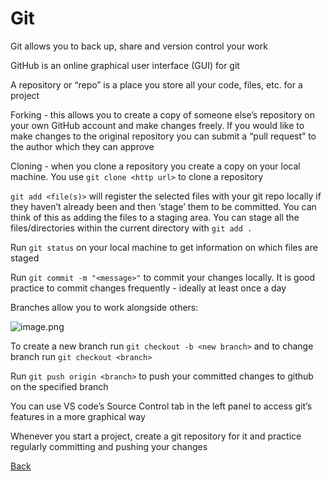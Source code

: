 # Git

Git allows you to back up, share and version control your work

GitHub is an online graphical user interface (GUI) for git

A repository or “repo” is a place you store all your code, files, etc. for a project

Forking - this allows you to create a copy of someone else’s repository on your own GitHub account and make changes freely. If you would like to make changes to the original repository you can submit a “pull request” to the author which they can approve

Cloning - when you clone a repository you create a copy on your local machine. You use `git clone <http url>` to clone a repository

`git add <file(s)>` will register the selected files with your git repo locally if they haven’t already been and then ‘stage’ them to be committed. You can think of this as adding the files to a staging area. You can stage all the files/directories within the current directory with `git add .`

Run `git status` on your local machine to get information on which files are staged

Run `git commit -m "<message>"` to commit your changes locally. It is good practice to commit changes frequently - ideally at least once a day

Branches allow you to work alongside others:

![image.png](attachment:0e91beaf-e9dd-45c3-b9ff-5a291b3338b3:image.png)

To create a new branch run `git checkout -b <new branch>` and to change branch run `git checkout <branch>`

Run `git push origin <branch>` to push your committed changes to github on the specified branch

You can use VS code’s Source Control tab in the left panel to access git’s features in a more graphical way

Whenever you start a project, create a git repository for it and practice regularly committing and pushing your changes

[Back](links.md)